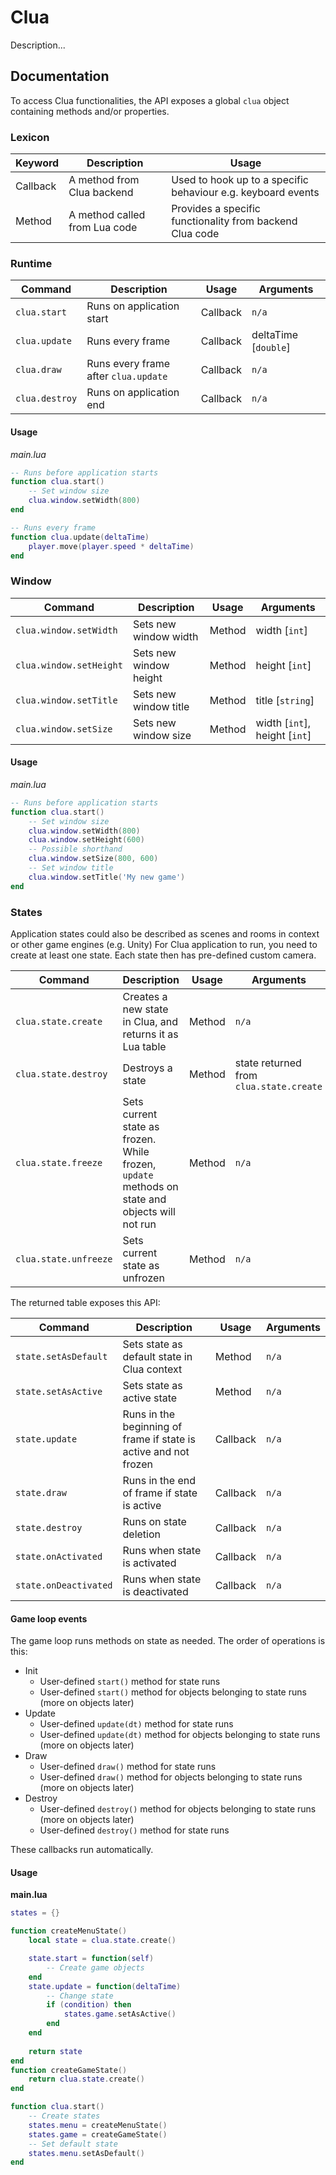 # Clua
Description...

## Documentation
To access Clua functionalities, the API exposes a global `clua` object containing methods and/or properties.

### Lexicon
| Keyword | Description                | Usage |
| ------- |----------------------------| ----- |
| Callback | A method from Clua backend | Used to hook up to a specific behaviour e.g. keyboard events |
| Method | A method called from Lua code | Provides a specific functionality from backend Clua code |

### Runtime
| Command | Description | Usage | Arguments            |
|---------|-------------|-------|----------------------|
| `clua.start` | Runs on application start | Callback | `n/a`                |
| `clua.update` | Runs every frame | Callback | deltaTime [`double`] |
| `clua.draw` | Runs every frame after `clua.update` | Callback | `n/a` |
| `clua.destroy` | Runs on application end | Callback | `n/a` |

#### Usage
_main.lua_
```lua
-- Runs before application starts
function clua.start()
    -- Set window size
    clua.window.setWidth(800)
end

-- Runs every frame
function clua.update(deltaTime)
    player.move(player.speed * deltaTime)
end
```

### Window
| Command                 | Description            | Usage  | Arguments                     |
|-------------------------|------------------------|--------|-------------------------------|
| `clua.window.setWidth`  | Sets new window width  | Method | width [`int`]                 |
| `clua.window.setHeight` | Sets new window height | Method | height [`int`]                |
| `clua.window.setTitle`  | Sets new window title  | Method | title [`string`]              |
| `clua.window.setSize` | Sets new window size | Method | width [`int`], height [`int`] |

#### Usage
_main.lua_
```lua
-- Runs before application starts
function clua.start()
    -- Set window size
    clua.window.setWidth(800)
    clua.window.setHeight(600)
    -- Possible shorthand
    clua.window.setSize(800, 600)
    -- Set window title
    clua.window.setTitle('My new game')
end
```

### States
Application states could also be described as scenes and rooms in context or other game engines (e.g. Unity)
For Clua application to run, you need to create at least one state. Each state then has pre-defined custom camera.

| Command               | Description                                                                                    | Usage   | Arguments                               |
|-----------------------|------------------------------------------------------------------------------------------------|---------|-----------------------------------------|
| `clua.state.create`   | Creates a new state in Clua, and returns it as Lua table                                       | Method  | `n/a`                                   |
| `clua.state.destroy`  | Destroys a state                                                                               | Method  | state returned from `clua.state.create` |
| `clua.state.freeze`   | Sets current state as frozen. While frozen, `update` methods on state and objects will not run | Method  | `n/a`                                   |
| `clua.state.unfreeze` | Sets current state as unfrozen | Method | `n/a`                                   |

The returned table exposes this API:

| Command               | Description                                                      | Usage | Arguments            |
|-----------------------|------------------------------------------------------------------|-------|----------------------|
| `state.setAsDefault`  | Sets state as default state in Clua context                      | Method | `n/a` |
| `state.setAsActive`   | Sets state as active state                                       | Method | `n/a` |
| `state.update`        | Runs in the beginning of frame if state is active and not frozen | Callback | `n/a` |
| `state.draw`          | Runs in the end of frame if state is active                      | Callback | `n/a` |
| `state.destroy`       | Runs on state deletion                                           | Callback | `n/a` |
| `state.onActivated`   | Runs when state is activated | Callback | `n/a` |
| `state.onDeactivated` | Runs when state is deactivated | Callback | `n/a` |


#### Game loop events
The game loop runs methods on state as needed. The order of operations is this:

- Init
  - User-defined `start()` method for state runs
  - User-defined `start()` method for objects belonging to state runs (more on objects later)
- Update
  - User-defined `update(dt)` method for state runs
  - User-defined `update(dt)` method for objects belonging to state runs (more on objects later)
- Draw
    - User-defined `draw()` method for state runs
    - User-defined `draw()` method for objects belonging to state runs (more on objects later)
- Destroy
  - User-defined `destroy()` method for objects belonging to state runs (more on objects later)
  - User-defined `destroy()` method for state runs
  
These callbacks run automatically.

#### Usage
**main.lua**
```lua
states = {}

function createMenuState()
    local state = clua.state.create()

    state.start = function(self)
        -- Create game objects
    end
    state.update = function(deltaTime) 
        -- Change state
        if (condition) then
            states.game.setAsActive()
        end
    end
    
    return state
end
function createGameState()
    return clua.state.create()
end

function clua.start()
    -- Create states
    states.menu = createMenuState()
    states.game = createGameState()
    -- Set default state
    states.menu.setAsDefault()
end
```
